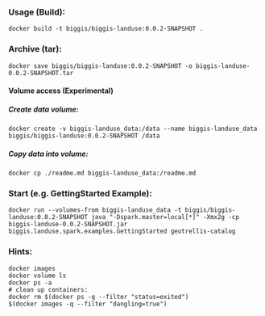 ### Usage (Build):
```
docker build -t biggis/biggis-landuse:0.0.2-SNAPSHOT .
```

### Archive (tar):
```
docker save biggis/biggis-landuse:0.0.2-SNAPSHOT -o biggis-landuse-0.0.2-SNAPSHOT.tar
```

#### Volume access (Experimental)
##### Create data volume:
```
docker create -v biggis-landuse_data:/data --name biggis-landuse_data biggis/biggis-landuse:0.0.2-SNAPSHOT /data
```
##### Copy data into volume:
```
docker cp ./readme.md biggis-landuse_data:/readme.md
```

### Start (e.g. GettingStarted Example):
```
docker run --volumes-from biggis-landuse_data -t biggis/biggis-landuse:0.0.2-SNAPSHOT java "-Dspark.master=local[*]" -Xmx2g -cp biggis-landuse-0.0.2-SNAPSHOT.jar biggis.landuse.spark.examples.GettingStarted geotrellis-catalog
```

### Hints: 
``` 
docker images
docker volume ls
docker ps -a
# clean up containers:
docker rm $(docker ps -q --filter "status=exited")
$(docker images -q --filter "dangling=true")
```